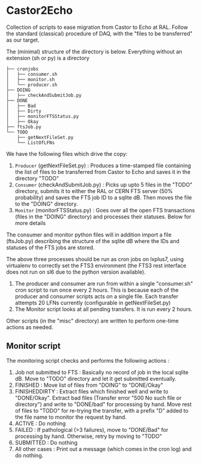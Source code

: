 # Castor2Echo
Collection of scripts to ease migration from Castor to Echo at RAL.
Follow the standard (classical) procedure of DAQ, with the "files to be transferred" as our target.

The (minimal) structure of the directory is below. Everything without an extension (sh or py) is a directory
```
├── cronjobs
│   ├── consumer.sh
│   ├── monitor.sh
│   └── producer.sh
├── DOING
│   ├── checkAndSubmitJob.py
├── DONE
│   ├── Bad
│   ├── Dirty
│   ├── monitorFTSStatus.py
│   ├── Okay
├── ftsJob.py
└── TODO
    ├── getNextFileSet.py
    └── ListOfLFNs
```
We have the following files which drive the copy:

1. `Producer` (getNextFileSet.py) : Produces a time-stamped file containing the list of files to be transferred from Castor to Echo and saves it in the directory "TODO"
2. `Consumer` (checkAndSubmitJob.py) : Picks up upto 5 files in the "TODO" directory, submits it to either the RAL or CERN FTS server (50% probability) and saves the FTS job ID to a sqlite dB. Then moves the file to the "DOING" directory.
3. `Monitor` (monitorFTSStatus.py) : Goes over all the open FTS transactions (files in the "DOING" directory) and processes their statuses. Below for more details

The consumer and monitor python files will in addition import a file (ftsJob.py) describing the structure of the sqlite dB where the IDs and statuses of the FTS jobs are stored.

The above three processes should be run as cron jobs on lxplus7, using virtualenv to correctly set the FTS3 environment (the FTS3 rest interface does not run on sl6 due to the python version available).

1. The producer and consumer are run from within a single "consumer.sh" cron script to run once every 2 hours. This is because each of the producer and consumer scripts acts on a single file. Each transfer attempts 20 LFNs currently (configurable in getNextFileSet.py)
2. The Monitor script looks at all pending transfers. It is run every 2 hours.

Other scripts (in the "misc" directory) are written to perform one-time actions as needed.

## Monitor script
The monitoring script checks and performs the following actions :
1. Job not submitted to FTS : Basically no record of job in the local sqlite dB. Move to "TODO" directory and let it get submitted eventually.
2. FINISHED : Move list of files from "DOING" to "DONE/Okay"
3. FINISHEDDIRTY : Extract files which finished well and write to "DONE/Okay". Extract bad files (Transfer error "500 No such file or directory") and write to "DONE/bad" for processing by hand. Move rest of files to "TODO" for re-trying the transfer, with a prefix "D" added to the file name to monitor the request by hand.
4. ACTIVE : Do nothing
5. FAILED : If pathological (>3 failures), move to "DONE/Bad" for processing by hand. Otherwise, retry by moving to "TODO"
6. SUBMITTED : Do nothing
7. All other cases : Print out a message (which comes in the cron log) and do nothing.
